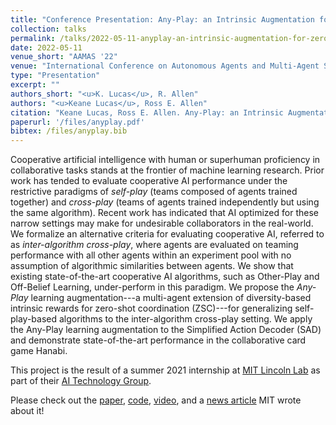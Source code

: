 ```yaml
---
title: "Conference Presentation: Any-Play: an Intrinsic Augmentation for Zero-Shot Coordination"
collection: talks
permalink: /talks/2022-05-11-anyplay-an-intrinsic-augmentation-for-zero-shot-coordination
date: 2022-05-11
venue_short: "AAMAS '22"
venue: "International Conference on Autonomous Agents and Multi-Agent Systems 2022"
type: "Presentation"
excerpt: ""
authors_short: "<u>K. Lucas</u>, R. Allen"
authors: "<u>Keane Lucas</u>, Ross E. Allen"
citation: "Keane Lucas, Ross E. Allen. Any-Play: an Intrinsic Augmentation for Zero-Shot Coordination. AAMAS'22."
paperurl: '/files/anyplay.pdf'
bibtex: /files/anyplay.bib
---
```


Cooperative artificial intelligence with human or superhuman proficiency in collaborative tasks stands at the frontier of machine learning research. Prior work has tended to evaluate cooperative AI performance under the restrictive paradigms of *self-play* (teams composed of agents trained together) and *cross-play* (teams of agents trained independently but using the same algorithm). Recent work has indicated that AI optimized for these narrow settings may make for undesirable collaborators in the real-world. We formalize an alternative criteria for evaluating cooperative AI, referred to as *inter-algorithm cross-play*, where agents are evaluated on teaming performance with all other agents within an experiment pool with no assumption of algorithmic similarities between agents. We show that existing state-of-the-art cooperative AI algorithms, such as Other-Play and Off-Belief Learning, under-perform in this paradigm. We propose the *Any-Play* learning augmentation---a multi-agent extension of diversity-based intrinsic rewards for zero-shot coordination (ZSC)---for generalizing self-play-based algorithms to the inter-algorithm cross-play setting. We apply the Any-Play learning augmentation to the Simplified Action Decoder (SAD) and demonstrate state-of-the-art performance in the collaborative card game Hanabi.

This project is the result of a summer 2021 internship at [MIT Lincoln Lab](https://www.ll.mit.edu/) as part of their [AI Technology Group](https://www.ll.mit.edu/r-d/technology-office/artificial-intelligence-technology).

Please check out the [paper](/files/anyplay.pdf), [code](https://github.com/mit-ll/hanabi_AnyPlay), [video](/files/anyplay_video.m4v), and a [news article](https://news.mit.edu/2022/is-diversity-key-to-collaboration-0525) MIT wrote about it!
